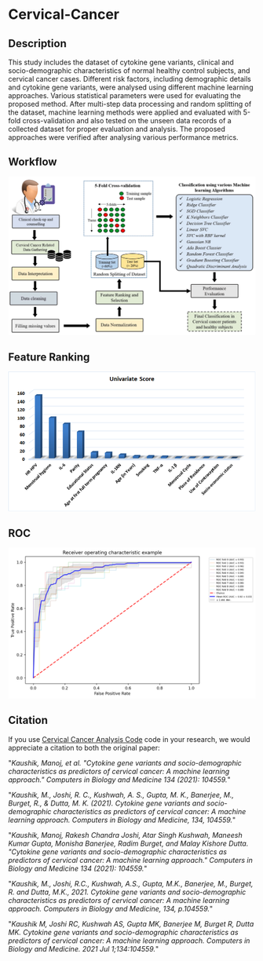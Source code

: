 # Cervical-Cancer

## Description

This study includes the dataset of cytokine gene variants, clinical and socio-demographic characteristics of normal healthy control subjects, and cervical cancer cases. Different risk factors, including demographic details and cytokine gene variants, were analysed using different machine learning approaches. Various statistical parameters were used for evaluating the proposed method. After multi-step data processing and random splitting of the dataset, machine learning methods were applied and evaluated with 5-fold cross-validation and also tested on the unseen data records of a collected dataset for proper evaluation and analysis. The proposed approaches were verified after analysing various performance metrics.

## Workflow

<img src="figure/methodology.png"/>


## Feature Ranking

<img src="figure/feature_ranking.png"/>


## ROC

<img src="figure/ROC.png"/>

## Citation

If you use [Cervical Cancer Analysis Code](https://github.com/manojkaushik/Cervical-Cancer) code in your research, we would appreciate a citation to both the original paper:

"*Kaushik, Manoj, et al. "Cytokine gene variants and socio-demographic characteristics as predictors of cervical cancer: A machine learning approach." Computers in Biology and Medicine 134 (2021): 104559.*"

"*Kaushik, M., Joshi, R. C., Kushwah, A. S., Gupta, M. K., Banerjee, M., Burget, R., & Dutta, M. K. (2021). Cytokine gene variants and socio-demographic characteristics as predictors of cervical cancer: A machine learning approach. Computers in Biology and Medicine, 134, 104559.*"

"*Kaushik, Manoj, Rakesh Chandra Joshi, Atar Singh Kushwah, Maneesh Kumar Gupta, Monisha Banerjee, Radim Burget, and Malay Kishore Dutta. "Cytokine gene variants and socio-demographic characteristics as predictors of cervical cancer: A machine learning approach." Computers in Biology and Medicine 134 (2021): 104559.*"

"*Kaushik, M., Joshi, R.C., Kushwah, A.S., Gupta, M.K., Banerjee, M., Burget, R. and Dutta, M.K., 2021. Cytokine gene variants and socio-demographic characteristics as predictors of cervical cancer: A machine learning approach. Computers in Biology and Medicine, 134, p.104559.*"

"*Kaushik M, Joshi RC, Kushwah AS, Gupta MK, Banerjee M, Burget R, Dutta MK. Cytokine gene variants and socio-demographic characteristics as predictors of cervical cancer: A machine learning approach. Computers in Biology and Medicine. 2021 Jul 1;134:104559.*"